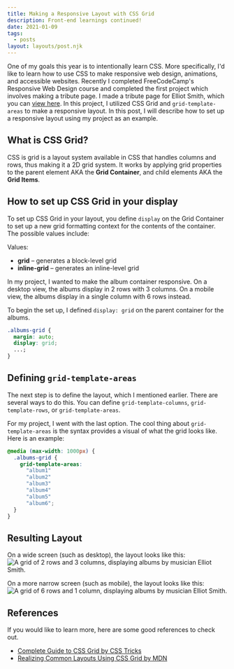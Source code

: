 ```yaml
---
title: Making a Responsive Layout with CSS Grid
description: Front-end learnings continued!
date: 2021-01-09
tags:
  - posts
layout: layouts/post.njk
---
```


One of my goals this year is to intentionally learn CSS. More specifically, I'd like to learn how to use CSS to make responsive web design, animations, and accessible websites. Recently I completed FreeCodeCamp's Responsive Web Design course and completed the first project which involves making a tribute page. I made a tribute page for Elliot Smith, which you can [view here](https://janessatran.github.io/tributepage/). In this project, I utilized CSS Grid and `grid-template-areas` to make a responsive layout. In this post, I will describe how to set up a responsive layout using my project as an example.

## What is CSS Grid?

CSS is grid is a layout system available in CSS that handles columns and rows, thus making it a 2D grid system. It works by applying grid properties to the parent element AKA the **Grid Container**, and child elements AKA the **Grid Items**.

## How to set up CSS Grid in your display

To set up CSS Grid in your layout, you define `display` on the Grid Container to set up a new grid formatting context for the contents of the container. The possible values include:

Values:

- **grid** – generates a block-level grid
- **inline-grid** – generates an inline-level grid

In my project, I wanted to make the album container responsive. On a desktop view, the albums display in 2 rows with 3 columns. On a mobile view, the albums display in a single column with 6 rows instead.

To begin the set up, I defined `display: grid` on the parent container for the albums.

```css
.albums-grid {
  margin: auto;
  display: grid;
  ...;
}
```

## Defining `grid-template-areas`

The next step is to define the layout, which I mentioned earlier. There are several ways to do this. You can define `grid-template-columns`, `grid-template-rows`, or `grid-template-areas`.

For my project, I went with the last option. The cool thing about `grid-template-areas` is the syntax provides a visual of what the grid looks like. Here is an example:

```css
@media (max-width: 1000px) {
  .albums-grid {
    grid-template-areas:
      "album1"
      "album2"
      "album3"
      "album4"
      "album5"
      "album6";
  }
}
```

## Resulting Layout

On a wide screen (such as desktop), the layout looks like this:
<img src="https://i.imgur.com/TM9torU.png" alt="A grid of 2 rows and 3 columns, displaying albums by musician Elliot Smith.">

On a more narrow screen (such as mobile), the layout looks like this:
<img src="https://i.imgur.com/SKpMSiF.png" alt="A grid of 6 rows and 1 column, displaying albums by musician Elliot Smith.">

## References

If you would like to learn more, here are some good references to check out.

- [Complete Guide to CSS Grid by CSS Tricks](<[https://css-tricks.com/snippets/css/complete-guide-grid/](https://css-tricks.com/snippets/css/complete-guide-grid/)>)
- [Realizing Common Layouts Using CSS Grid by MDN](<[https://developer.mozilla.org/en-US/docs/Web/CSS/CSS_Grid_Layout/Realizing_common_layouts_using_CSS_Grid_Layout](https://developer.mozilla.org/en-US/docs/Web/CSS/CSS_Grid_Layout/Realizing_common_layouts_using_CSS_Grid_Layout)>)
